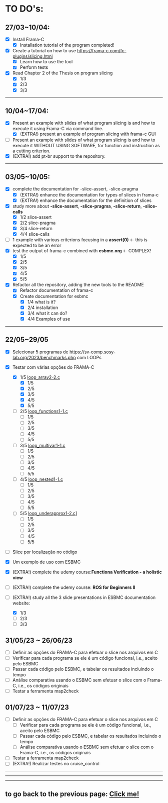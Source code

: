 # **TO DO's**:

## **27/03~10/04**:

- [x] Install Frama-C
  - [x] Installation tutorial of the program completed!
- [x] Create a tutorial on how to use https://frama-c.com/fc-plugins/slicing.html
  - [x] Learn how to use the tool
  - [x] Perform tests
- [x] Read Chapter 2 of the Thesis on program slicing
  - [x] 1/3
  - [x] 2/3
  - [x] 3/3

---

## **10/04~17/04**:

- [x] Present an example with slides of what program slicing is and how to execute it using Frama-C via command line.
  - [x] (EXTRA!) present an example of program slicing with frama-c GUI
- [ ] Present an example with slides of what program slicing is and how to execute it WITHOUT USING SOFTWARE, for function and instruction as a cutting criterion.
- [x] (EXTRA!) add pt-br support to the repository.

---

## **03/05~10/05**:

- [x] complete the documentation for -slice-assert, -slice-pragma
  - [x] (EXTRA!) enhance the documentation for types of slices in frama-c
  - [x] (EXTRA!) enhance the documentation for the definition of slices
- [x] study more about **-slice-assert**, **-slice-pragma**, **-slice-return**, **-slice-calls**
  - [x] 1/2 slice-assert
  - [x] 2/2 slice-pragma
  - [x] 3/4 slice-return
  - [x] 4/4 slice-calls
- [ ] 1 example with various criterions focusing in a **assert(0)** <- this is expected to be an error
- [x] test the output of frama-c combined with **esbmc.org** <- COMPLEX!
  - [x] 1/5
  - [x] 2/5
  - [x] 3/5
  - [x] 4/5
  - [x] 5/5
- [x] Refactor all the repository, adding the new tools to the README
  - [x] Refactor documentation of frama-c
  - [x] Create documentation for esbmc
    - [x] 1/4 what is it?
    - [x] 2/4 installation
    - [x] 3/4 what it can do?
    - [x] 4/4 Examples of use

---

## **22/05~29/05**

- [x] Selecionar 5 programas de https://sv-comp.sosy-lab.org/2023/benchmarks.php com LOOPs

- [x] Testar com várias opções do FRAMA-C
  - [x] 1/5 [loop_array2-2.c](./tests/loop_tests/loop_array2-2.c)
    - [x] 1/5
    - [x] 2/5
    - [x] 3/5
    - [x] 4/5
    - [x] 5/5
  - [ ] 2/5 [loop_functions1-1.c](./tests/loop_tests/loop_functions1-1.c)
    - [ ] 1/5
    - [ ] 2/5
    - [ ] 3/5
    - [ ] 4/5
    - [ ] 5/5
  - [ ] 3/5 [loop_multivar1-1.c](./tests/loop_tests/loop_multivar1-1.c)
    - [ ] 1/5
    - [ ] 2/5
    - [ ] 3/5
    - [ ] 4/5
    - [ ] 5/5
  - [ ] 4/5 [loop_nested1-1.c](./tests/loop_tests/loop_nested1-1.c)
    - [ ] 1/5
    - [ ] 2/5
    - [ ] 3/5
    - [ ] 4/5
    - [ ] 5/5
  - [ ] 5/5 [loop_underapprox1-2.c](./tests/loop_tests/loop_underapprox1-2.c)]
    - [ ] 1/5
    - [ ] 2/5
    - [ ] 3/5
    - [ ] 4/5
    - [ ] 5/5
- [ ] Slice por localização no código
- [x] Um exemplo de uso com ESBMC
- [x] (EXTRA!) complete the udemy course:**Functiona Verification - a holistic view**
- [ ] (EXTRA!) complete the udemy course: **ROS for Beginners II**
- [ ] (EXTRA!) study all the 3 slide presentations in ESBMC documentation website:
  - [x] 1/3
  - [ ] 2/3
  - [ ] 3/3

## 31/05/23 ~ 26/06/23

- [ ] Definir as opções do FRAMA-C para efetuar o slice nos arquivos em C 
- [ ] Verificar para cada programa se ele é um código funcional, i.e., aceito pelo ESBMC 
- [ ] Passar cada código pelo ESBMC, e tabelar os resultados incluindo o tempo 
- [ ] Análise comparativa usando o ESBMC sem efetuar o slice com o Frama-C, i.e., os códigos originais
- [ ] Testar a ferramenta map2check
  
## 01/07/23 ~ 11/07/23

- [ ] Definir as opções do FRAMA-C para efetuar o slice nos arquivos em C
  - [ ] Verificar para cada programa se ele é um código funcional, i.e., aceito pelo ESBMC
  - [ ] Passar cada código pelo ESBMC, e tabelar os resultados incluindo o tempo
  - [ ] Análise comparativa usando o ESBMC sem efetuar o slice com o Frama-C, i.e., os códigos originais
- [ ] Testar a ferramenta map2check
- [ ] (EXTRA!) Realizar testes no cruise_control

---

---

---

## to go back to the previous page: [Click me!](../../README.md)
